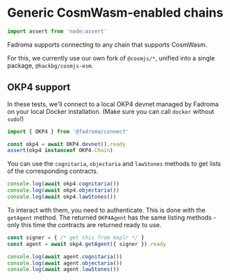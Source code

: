 # Generic CosmWasm-enabled chains

```typescript
import assert from 'node:assert'
```

Fadroma supports connecting to any chain that supports CosmWasm.

For this, we currently use our own fork of `@cosmjs/*`,
unified into a single package, `@hackbg/cosmjs-esm`.

## OKP4 support

In these tests, we'll connect to a local OKP4 devnet
managed by Fadroma on your local Docker installation.
(Make sure you can call `docker` without `sudo`!)

```typescript
import { OKP4 } from '@fadroma/connect'

const okp4 = await OKP4.devnet().ready
assert(okp4 instanceof OKP4.Chain)
```

You can use the `cognitaria`, `objectaria` and `lawStones` methods
to get lists of the corresponding contracts.

```typescript
console.log(await okp4.cognitaria())
console.log(await okp4.objectaria())
console.log(await okp4.lawStones())
```

To interact with them, you need to authenticate. This is done with
the `getAgent` method. The returned `OKP4Agent` has the same listing
methods - only this time the contracts are returned ready to use.

```typescript
const signer = { /* get this from keplr */ }
const agent = await okp4.getAgent({ signer }).ready

console.log(await agent.cognitaria())
console.log(await agent.objectaria())
console.log(await agent.lawStones())
```

